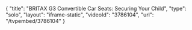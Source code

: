{
    "title": "BRITAX G3 Convertible Car Seats: Securing Your Child",
    "type": "solo",
    "layout": "iframe-static",
    "videoId": "3786104",
    "url": "\/tvpembed\/3786104"
}
